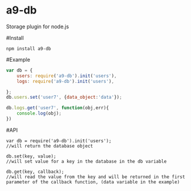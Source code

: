 # a9-db
Storage plugin for node.js

#Install

```
npm install a9-db
```

#Example
```js
var db = {
    users: require('a9-db').init('users'),
    logs: require('a9-db').init('users'),

};
db.users.set('user7', {data_object:'data'});

db.logs.get('user7', function(obj,err){
    console.log(obj);
})

```

#API
```
var db = require('a9-db').init('users');
//will return the database object
```
```
db.set(key, value);
//will set value for a key in the database in the db variable
```
```
db.get(key, callback);
//will read the value from the key and will be returned in the first parameter of the callback function, (data variable in the example)
```
